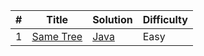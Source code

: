 | # | Title | Solution | Difficulty |
|---| ----- | -------- | ---------- |
|1|[Same Tree](https://leetcode.com/problems/same-tree)|[Java](./src/com/leetcode/trees/problem_100/Solution.java)|Easy|
